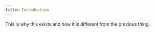 ```yaml
---
title: Introduction
---
```


This is why this exists and how it is different from the previous thing.